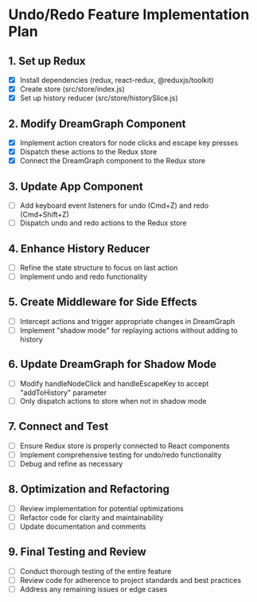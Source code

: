 # Undo/Redo Feature Implementation Plan

## 1. Set up Redux
- [x] Install dependencies (redux, react-redux, @reduxjs/toolkit)
- [x] Create store (src/store/index.js)
- [x] Set up history reducer (src/store/historySlice.js)

## 2. Modify DreamGraph Component
- [x] Implement action creators for node clicks and escape key presses
- [x] Dispatch these actions to the Redux store
- [x] Connect the DreamGraph component to the Redux store

## 3. Update App Component
- [ ] Add keyboard event listeners for undo (Cmd+Z) and redo (Cmd+Shift+Z)
- [ ] Dispatch undo and redo actions to the Redux store

## 4. Enhance History Reducer
- [ ] Refine the state structure to focus on last action
- [ ] Implement undo and redo functionality

## 5. Create Middleware for Side Effects
- [ ] Intercept actions and trigger appropriate changes in DreamGraph
- [ ] Implement "shadow mode" for replaying actions without adding to history

## 6. Update DreamGraph for Shadow Mode
- [ ] Modify handleNodeClick and handleEscapeKey to accept "addToHistory" parameter
- [ ] Only dispatch actions to store when not in shadow mode

## 7. Connect and Test
- [ ] Ensure Redux store is properly connected to React components
- [ ] Implement comprehensive testing for undo/redo functionality
- [ ] Debug and refine as necessary

## 8. Optimization and Refactoring
- [ ] Review implementation for potential optimizations
- [ ] Refactor code for clarity and maintainability
- [ ] Update documentation and comments

## 9. Final Testing and Review
- [ ] Conduct thorough testing of the entire feature
- [ ] Review code for adherence to project standards and best practices
- [ ] Address any remaining issues or edge cases
